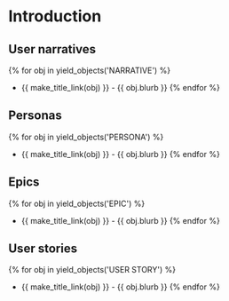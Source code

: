 # Introduction

## User narratives

{% for obj in yield_objects('NARRATIVE') %}
* {{ make_title_link(obj) }} - {{ obj.blurb }}
{% endfor %}

## Personas

{% for obj in yield_objects('PERSONA') %}
* {{ make_title_link(obj) }} - {{ obj.blurb }}
{% endfor %}

## Epics

{% for obj in yield_objects('EPIC') %}
* {{ make_title_link(obj) }} - {{ obj.blurb }}
{% endfor %}

## User stories

{% for obj in yield_objects('USER STORY') %}
* {{ make_title_link(obj) }} - {{ obj.blurb }}
{% endfor %}
